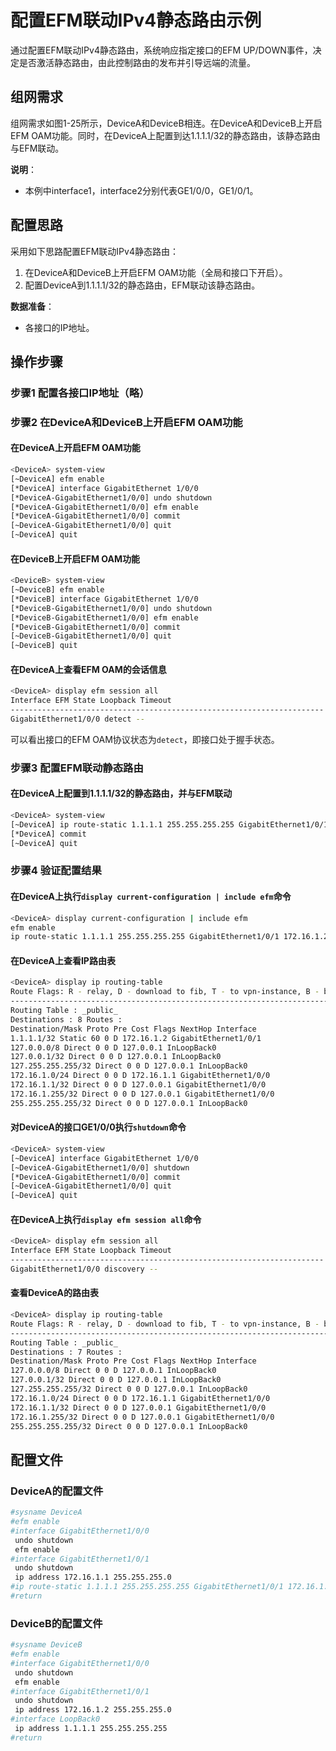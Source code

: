 # 配置EFM联动IPv4静态路由示例

通过配置EFM联动IPv4静态路由，系统响应指定接口的EFM UP/DOWN事件，决定是否激活静态路由，由此控制路由的发布并引导远端的流量。

## 组网需求

组网需求如图1-25所示，DeviceA和DeviceB相连。在DeviceA和DeviceB上开启EFM OAM功能。同时，在DeviceA上配置到达1.1.1.1/32的静态路由，该静态路由与EFM联动。

**说明**：
- 本例中interface1，interface2分别代表GE1/0/0，GE1/0/1。

## 配置思路

采用如下思路配置EFM联动IPv4静态路由：

1. 在DeviceA和DeviceB上开启EFM OAM功能（全局和接口下开启）。
2. 配置DeviceA到1.1.1.1/32的静态路由，EFM联动该静态路由。

**数据准备**：
- 各接口的IP地址。

## 操作步骤

### 步骤1 配置各接口IP地址（略）

### 步骤2 在DeviceA和DeviceB上开启EFM OAM功能

#### 在DeviceA上开启EFM OAM功能

```bash
<DeviceA> system-view
[~DeviceA] efm enable
[*DeviceA] interface GigabitEthernet 1/0/0
[*DeviceA-GigabitEthernet1/0/0] undo shutdown
[*DeviceA-GigabitEthernet1/0/0] efm enable
[*DeviceA-GigabitEthernet1/0/0] commit
[~DeviceA-GigabitEthernet1/0/0] quit
[~DeviceA] quit
```

#### 在DeviceB上开启EFM OAM功能

```bash
<DeviceB> system-view
[~DeviceB] efm enable
[*DeviceB] interface GigabitEthernet 1/0/0
[*DeviceB-GigabitEthernet1/0/0] undo shutdown
[*DeviceB-GigabitEthernet1/0/0] efm enable
[*DeviceB-GigabitEthernet1/0/0] commit
[~DeviceB-GigabitEthernet1/0/0] quit
[~DeviceB] quit
```

#### 在DeviceA上查看EFM OAM的会话信息

```bash
<DeviceA> display efm session all
Interface EFM State Loopback Timeout
----------------------------------------------------------------------
GigabitEthernet1/0/0 detect --
```

可以看出接口的EFM OAM协议状态为`detect`，即接口处于握手状态。

### 步骤3 配置EFM联动静态路由

#### 在DeviceA上配置到1.1.1.1/32的静态路由，并与EFM联动

```bash
<DeviceA> system-view
[~DeviceA] ip route-static 1.1.1.1 255.255.255.255 GigabitEthernet1/0/1 172.16.1.2 track efm-state GigabitEthernet1/0/0
[*DeviceA] commit
[~DeviceA] quit
```

### 步骤4 验证配置结果

#### 在DeviceA上执行`display current-configuration | include efm`命令

```bash
<DeviceA> display current-configuration | include efm
efm enable
ip route-static 1.1.1.1 255.255.255.255 GigabitEthernet1/0/1 172.16.1.2 track efm-state GigabitEthernet1/0/0
```

#### 在DeviceA上查看IP路由表

```bash
<DeviceA> display ip routing-table
Route Flags: R - relay, D - download to fib, T - to vpn-instance, B - black hole route
------------------------------------------------------------------------------
Routing Table : _public_
Destinations : 8 Routes : 
Destination/Mask Proto Pre Cost Flags NextHop Interface
1.1.1.1/32 Static 60 0 D 172.16.1.2 GigabitEthernet1/0/1
127.0.0.0/8 Direct 0 0 D 127.0.0.1 InLoopBack0
127.0.0.1/32 Direct 0 0 D 127.0.0.1 InLoopBack0
127.255.255.255/32 Direct 0 0 D 127.0.0.1 InLoopBack0
172.16.1.0/24 Direct 0 0 D 172.16.1.1 GigabitEthernet1/0/0
172.16.1.1/32 Direct 0 0 D 127.0.0.1 GigabitEthernet1/0/0
172.16.1.255/32 Direct 0 0 D 127.0.0.1 GigabitEthernet1/0/0
255.255.255.255/32 Direct 0 0 D 127.0.0.1 InLoopBack0
```

#### 对DeviceA的接口GE1/0/0执行`shutdown`命令

```bash
<DeviceA> system-view
[~DeviceA] interface GigabitEthernet 1/0/0
[~DeviceA-GigabitEthernet1/0/0] shutdown
[*DeviceA-GigabitEthernet1/0/0] commit
[~DeviceA-GigabitEthernet1/0/0] quit
[~DeviceA] quit
```

#### 在DeviceA上执行`display efm session all`命令

```bash
<DeviceA> display efm session all
Interface EFM State Loopback Timeout
----------------------------------------------------------------------
GigabitEthernet1/0/0 discovery --
```

#### 查看DeviceA的路由表

```bash
<DeviceA> display ip routing-table
Route Flags: R - relay, D - download to fib, T - to vpn-instance, B - black hole route
------------------------------------------------------------------------------
Routing Table : _public_
Destinations : 7 Routes : 
Destination/Mask Proto Pre Cost Flags NextHop Interface
127.0.0.0/8 Direct 0 0 D 127.0.0.1 InLoopBack0
127.0.0.1/32 Direct 0 0 D 127.0.0.1 InLoopBack0
127.255.255.255/32 Direct 0 0 D 127.0.0.1 InLoopBack0
172.16.1.0/24 Direct 0 0 D 172.16.1.1 GigabitEthernet1/0/0
172.16.1.1/32 Direct 0 0 D 127.0.0.1 GigabitEthernet1/0/0
172.16.1.255/32 Direct 0 0 D 127.0.0.1 GigabitEthernet1/0/0
255.255.255.255/32 Direct 0 0 D 127.0.0.1 InLoopBack0
```

## 配置文件

### DeviceA的配置文件

```bash
#sysname DeviceA
#efm enable
#interface GigabitEthernet1/0/0
 undo shutdown
 efm enable
#interface GigabitEthernet1/0/1
 undo shutdown
 ip address 172.16.1.1 255.255.255.0
#ip route-static 1.1.1.1 255.255.255.255 GigabitEthernet1/0/1 172.16.1.2 track efm-state GigabitEthernet1/0/0
#return
```

### DeviceB的配置文件

```bash
#sysname DeviceB
#efm enable
#interface GigabitEthernet1/0/0
 undo shutdown
 efm enable
#interface GigabitEthernet1/0/1
 undo shutdown
 ip address 172.16.1.2 255.255.255.0
#interface LoopBack0
 ip address 1.1.1.1 255.255.255.255
#return
```